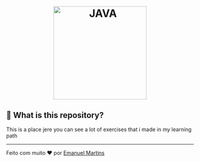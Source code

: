 <h1 align="center">
    <img alt="JAVA" src=".github/java.svg" width="250px" />
</h1>

## 🤔  What is this repository?
This is a place jere you can see a lot of exercises that i made in my learning path

---
Feito com muito ❤  por [Emanuel Martins](https://github.com/SrEmanuel)<br>
